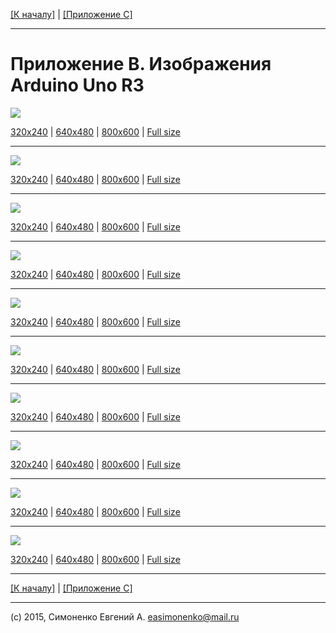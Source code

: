 [\[К началу\]](/readme.markdown) | [\[Приложение C\]](/appendix-c.markdown)

---

# Приложение B. Изображения Arduino Uno R3

![](/images/DSC06957-640x480.JPG)

[320x240](/images/DSC06957-320x240.JPG) | [640x480](/images/DSC06957-640x480.JPG)
| [800x600](/images/DSC06957-800x600.JPG) | [Full size](/images/DSC06957.JPG)

---

![](/images/DSC06958-640x480.JPG)

[320x240](/images/DSC06958-320x240.JPG) | [640x480](/images/DSC06958-640x480.JPG)
| [800x600](/images/DSC06958-800x600.JPG) | [Full size](/images/DSC06958.JPG)

---

![](/images/DSC06959-640x480.JPG)

[320x240](/images/DSC06959-320x240.JPG) | [640x480](/images/DSC06959-640x480.JPG)
| [800x600](/images/DSC06959-800x600.JPG) | [Full size](/images/DSC06959.JPG)

---

![](/images/DSC06960-640x480.JPG)

[320x240](/images/DSC06960-320x240.JPG) | [640x480](/images/DSC06960-640x480.JPG)
| [800x600](/images/DSC06960-800x600.JPG) | [Full size](/images/DSC06960.JPG)

---

![](/images/DSC06961-640x480.JPG)

[320x240](/images/DSC06961-320x240.JPG) | [640x480](/images/DSC06961-640x480.JPG)
| [800x600](/images/DSC06961-800x600.JPG) | [Full size](/images/DSC06961.JPG)

---

![](/images/DSC06962-640x480.JPG)

[320x240](/images/DSC06962-320x240.JPG) | [640x480](/images/DSC06962-640x480.JPG)
| [800x600](/images/DSC06962-800x600.JPG) | [Full size](/images/DSC06962.JPG)

---

![](/images/DSC06963-640x480.JPG)

[320x240](/images/DSC06963-320x240.JPG) | [640x480](/images/DSC06963-640x480.JPG)
| [800x600](/images/DSC06963-800x600.JPG) | [Full size](/images/DSC06963.JPG)

---

![](/images/DSC06964-640x480.JPG)

[320x240](/images/DSC06964-320x240.JPG) | [640x480](/images/DSC06964-640x480.JPG)
| [800x600](/images/DSC06964-800x600.JPG) | [Full size](/images/DSC06964.JPG)

---

![](/images/DSC06965-640x480.JPG)

[320x240](/images/DSC06965-320x240.JPG) | [640x480](/images/DSC06965-640x480.JPG)
| [800x600](/images/DSC06965-800x600.JPG) | [Full size](/images/DSC06965.JPG)

---

![](/images/DSC06966-640x480.JPG)

[320x240](/images/DSC06966-320x240.JPG) | [640x480](/images/DSC06966-640x480.JPG)
| [800x600](/images/DSC06966-800x600.JPG) | [Full size](/images/DSC06966.JPG)

---

[\[К началу\]](/readme.markdown) | [\[Приложение C\]](/appendix-c.markdown)

---

(c) 2015, Симоненко Евгений А. <easimonenko@mail.ru>
